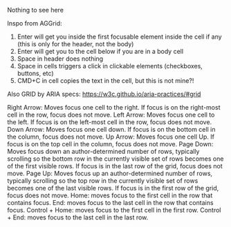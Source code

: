 Nothing to see here

Inspo from AGGrid:

1. Enter will get you inside the first focusable element inside the cell if any (this is only for the header, not the body)
2. Enter will get you to the cell below if you are in a body cell
3. Space in header does nothing
4. Space in cells triggers a click in clickable elements (checkboxes, buttons, etc)
5. CMD+C in cell copies the text in the cell, but this is not mine?!


Also GRID by ARIA specs:
https://w3c.github.io/aria-practices/#grid

Right Arrow: Moves focus one cell to the right. If focus is on the right-most cell in the row, focus does not move.
Left Arrow: Moves focus one cell to the left. If focus is on the left-most cell in the row, focus does not move.
Down Arrow: Moves focus one cell down. If focus is on the bottom cell in the column, focus does not move.
Up Arrow: Moves focus one cell Up. If focus is on the top cell in the column, focus does not move.
Page Down: Moves focus down an author-determined number of rows, typically scrolling so the bottom row in the currently visible set of rows becomes one of the first visible rows. If focus is in the last row of the grid, focus does not move.
Page Up: Moves focus up an author-determined number of rows, typically scrolling so the top row in the currently visible set of rows becomes one of the last visible rows. If focus is in the first row of the grid, focus does not move.
Home: moves focus to the first cell in the row that contains focus.
End: moves focus to the last cell in the row that contains focus.
Control + Home: moves focus to the first cell in the first row.
Control + End: moves focus to the last cell in the last row.